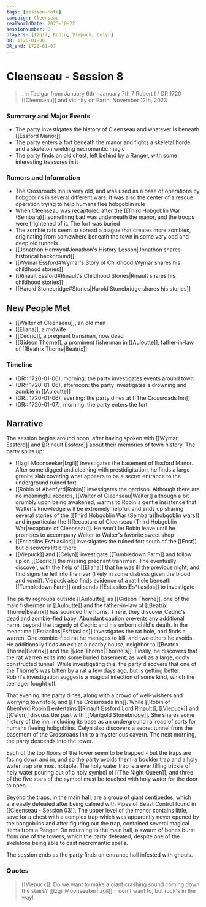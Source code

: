 ```yaml
---
tags: [session-note]
campaign: Cleenseau
realWorldDate: 2023-10-22
sessionNumber: 8
players: [Izgil, Robin, Viepuck, Celyn]
DR: 1720-01-06
DR_end: 1720-01-07
---
```

# Cleenseau - Session 8
>_in Taelgar from January 6th - January 7th
>7 Robert I / DR 1720
>[[Cleenseau]] and vicinity
>on Earth: November 12th, 2023

### Summary and Major Events
* The party investigates the history of Cleenseau and whatever is beneath [[Essford Manor]]
* The party enters a fort beneath the manor and fights a skeletal horde and a skeleton wielding necromantic magic
* The party finds an old chest, left behind by a Ranger, with some interesting treasures in it

### Rumors and Information
* The Crossroads Inn is very old, and was used as a base of operations by hobgoblins in several different wars. It was also the center of a rescue operation trying to help humans flee hobgoblin rule
* When Cleenseau was recaptured after the [[Third Hobgoblin War (Sembara)]] something bad was underneath the manor, and the troops were frightened of it. The fort was buried
* The zombie rats seem to spread a plague that creates more zombies, originating from somewhere beneath the town in some very odd and deep old tunnels
* [[Jonathon Henwyn#Jonathon's History Lesson|Jonathon shares historical background]]
* [[Wymar Essford#Wymar's Story of Childhood|Wymar shares his childhood stories]]
* [[Rinault Essford#Rinault's Childhood Stories|Rinault shares his childhood stories]]
* [[Harold Stonebridge#Stories|Harold Stonebridge shares his stories]]
## New People Met
* [[Walter of Cleenseau]], an old man 
* [[Eliana]], a midwife
* [[Cedric]], a pregnant transman, now dead
* [[Gideon Thorne]], a prominent fisherman in [[Auloutte]], father-in-law of [[Beatrix Thorne|Beatrix]]

### Timeline
* (DR:: 1720-01-06), morning: the party investigates events around town
* (DR:: 1720-01-06), afternoon: the party investigates a drowning and zombie in [[Auloutte]]
* (DR:: 1720-01-06), evening: the party dines at [[The Crossroads Inn]]
* (DR:: 1720-01-07), morning: the party enters the fort
## Narrative
The session begins around noon, after having spoken with [[Wymar Essford]] and [[Rinault Essford]] about their memories of town history. The party splits up:

* [[Izgil Moonseeker|Izgil]] investigates the basement of Essford Manor. After some digged and cleaning with prestidigitation, he finds a large granite slab covering what appears to be a secret entrance to the underground ruined fort
* [[Robin of Abenfyrd|Robin]] investigates the garrison. Although there are no meaningful records, [[Walter of Cleenseau|Walter]] although a bit grumbly upon being awakened, warms to Robin's gentle insistence that Walter's knowledge will be extremely helpful, and ends up sharing several stories of the [[Third Hobgoblin War (Sembara)|hobgoblin wars]] and in particular the [[Recapture of Cleenseau (Third Hobgoblin War|recapture of Cleenseau]]. He won't let Robin leave until he promises to accompany Walter to Walter's favorite sweet shop
* [[Estiasilos|Es*tiasilos]] investigates the ruined fort south of the [[Enst]] but discovers little there
* [[Viepuck]] and [[Celyn]] investigate [[Tumbledown Farm]] and follow up on [[Cedric]] the missing pregnant transman. The eventually discover, with the help of [[Eliana]] that he was ill the previous night, and find signs he fell into the river (likely in some distress given the blood and vomit). Viepuck also finds evidence of a rat hole beneath [[Tumbledown Farm]] and sends [[Estiasilos|Es*tiasilos]] to investigate

The party regroups outside [[Auloutte]] as [[Gideon Thorne]], one of the main fishermen in [[Auloutte]] and the father-in-law of [[Beatrix Thorne|Beatrix]] has sounded the horns. There, they discover Cedric's dead and zombie-fied baby. Abundant caution prevents any additional harm, beyond the tragedy of Cedric and his unborn child's death.  In the meantime [[Estiasilos|Es*tiasilos]] investigates the rat hole, and finds a warren. One zombie-fied rat he manages to kill, and two others he avoids. He additionally finds an exit at a nearby house, neighbor to [[Beatrix Thorne|Beatrix]] and the [[Jon Thorne|Thorne's]]. Finally, he discovers that the rat warren exits into some buried basement, as well as a large, oddly constructed tunnel. While investigating this, the party discovers that one of the Thorne's was bitten by a rat a few days ago, but is getting better. Robin's investigation suggests a magical infection of some kind, which the teenager fought off.

That evening, the party dines, along with a crowd of well-wishers and worrying townsfolk, and [[The Crossroads Inn]]. While [[Robin of Abenfyrd|Robin]] entertains [[Rinault Essford|Lord Rinault]], [[Viepuck]] and [[Celyn]] discuss the past with [[Marigold Stonebridge]]. She shares some history of the inn, including its base as an underground railroad of sorts for humans fleeing hobgoblins. Celyn also discovers a secret tunnel from the basement of the Crossroads Inn to a mysterious cavern. The next morning, the party descends into the tower. 

Each of the top floors of the tower seem to be trapped - but the traps are facing down and in, and so the party avoids them: a boulder trap and a holy water trap are most notable. The holy water trap is a ever filling trickle of holy water pouring out of a holy symbol of [[The Night Queen]], and three of the five stars of the symbol must be touched with holy water for the door to open.

Beyond the traps, in the main hall, are a group of giant centipedes, which are easily defeated after being calmed with Pipes of Beast Control found in [[Cleenseau - Session 03]]. The upper level of the manor contains little, save for a chest with a complex trap which was apparently never opened by the hobgoblins and after figuring out the trap, contained several magical items from a Ranger.  On returning to the main hall, a swarm of bones burst from one of the towers, which the party defeated, despite one of the skeletons being able to cast necromantic spells. 

The session ends as the party finds an entrance hall infested with ghouls. 
### Quotes

>[[Viepuck]]: Do we want to make a giant crashing sound coming down the stairs?
   [[Izgil Moonseeker|Izgil]]: I don't want to, but rock's in the way!

